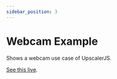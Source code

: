 ```yaml
---
sidebar_position: 3
---
```

# Webcam Example

Shows a webcam use case of UpscalerJS.

[See this live](https://githubbox.com/thekevinscott/upscalerjs/tree/main/examples/webcam).
